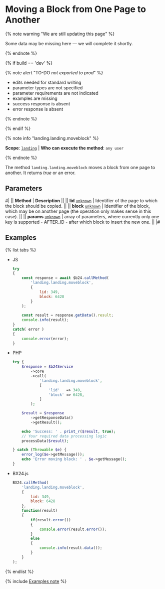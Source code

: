 # Moving a Block from One Page to Another

{% note warning "We are still updating this page" %}

Some data may be missing here — we will complete it shortly.

{% endnote %}

{% if build == 'dev' %}

{% note alert "TO-DO _not exported to prod_" %}

- edits needed for standard writing
- parameter types are not specified
- parameter requirements are not indicated
- examples are missing
- success response is absent
- error response is absent

{% endnote %}

{% endif %}

{% note info "landing.landing.moveblock" %}

**Scope**: [`landing`](../../../scopes/permissions.md) | **Who can execute the method**: `any user`

{% endnote %}

The method `landing.landing.moveblock` moves a block from one page to another. It returns *true* or an error.

## Parameters

#|
|| **Method** | **Description** ||
|| **lid**
[`unknown`](../../../data-types.md) | Identifier of the page to which the block should be copied. ||
|| **block**
[`unknown`](../../../data-types.md) | Identifier of the block, which may be on another page (the operation only makes sense in this case). ||
|| **params**
[`unknown`](../../../data-types.md) | array of parameters, where currently only one key is supported - AFTER_ID - after which block to insert the new one. ||
|#

## Examples

{% list tabs %}

- JS

    ```js
    try
    {
    	const response = await $b24.callMethod(
    		'landing.landing.moveblock',
    		{
    			lid: 349,
    			block: 6428
    		}
    	);
    	
    	const result = response.getData().result;
    	console.info(result);
    }
    catch( error )
    {
    	console.error(error);
    }
    ```

- PHP

    ```php
    try {
        $response = $b24Service
            ->core
            ->call(
                'landing.landing.moveblock',
                [
                    'lid'   => 349,
                    'block' => 6428,
                ]
            );
    
        $result = $response
            ->getResponseData()
            ->getResult();
    
        echo 'Success: ' . print_r($result, true);
        // Your required data processing logic
        processData($result);
    
    } catch (Throwable $e) {
        error_log($e->getMessage());
        echo 'Error moving block: ' . $e->getMessage();
    }
    ```

- BX24.js

    ```js
    BX24.callMethod(
        'landing.landing.moveblock',
        {
            lid: 349,
            block: 6428
        },
        function(result)
        {
            if(result.error())
            {
                console.error(result.error());
            }
            else
            {
                console.info(result.data());
            }
        }
    );
    ```

{% endlist %}

{% include [Examples note](../../../../_includes/examples.md) %}